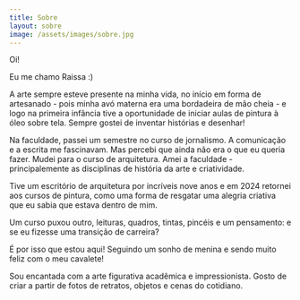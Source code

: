 ```yaml
---
title: Sobre
layout: sobre
image: /assets/images/sobre.jpg
---
```


Oi!

Eu me chamo Raissa :)

A arte sempre esteve presente na minha vida, no início em forma de artesanado - pois minha avó materna era uma bordadeira de mão cheia - e logo na primeira infância tive a oportunidade de iniciar aulas de pintura à óleo sobre tela. Sempre gostei de inventar histórias e desenhar!

Na faculdade, passei um semestre no curso de jornalismo. A comunicação e a escrita me fascinavam. Mas percebi que ainda não era o que eu queria fazer. Mudei para o curso de arquitetura. Amei a faculdade - principalemente as disciplinas de história da arte e criatividade.

Tive um escritório de arquitetura por incríveis nove anos e em 2024 retornei aos cursos de pintura, como uma forma de resgatar uma alegria criativa que eu sabia que estava dentro de mim.

Um curso puxou outro, leituras, quadros, tintas, pincéis e um pensamento: e se eu fizesse uma transição de carreira?

É por isso que estou aqui! Seguindo um sonho de menina e sendo muito feliz com o meu cavalete!

Sou encantada com a arte figurativa acadêmica e impressionista. Gosto de criar a partir de fotos de retratos, objetos e cenas do cotidiano.
